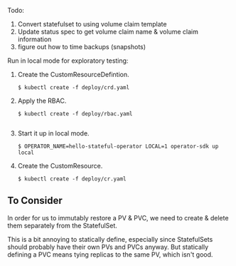 Todo:
1. Convert statefulset to using volume claim template
2. Update status spec to get volume claim name & volume claim information
3. figure out how to time backups (snapshots)

Run in local mode for exploratory testing:
1.  Create the CustomResourceDefintion.
    ```
    $ kubectl create -f deploy/crd.yaml
    ```
1.  Apply the RBAC.
    ```
    $ kubectl create -f deploy/rbac.yaml
    ```
    ```
1. Start it up in local mode.
    ```
    $ OPERATOR_NAME=hello-stateful-operator LOCAL=1 operator-sdk up local
    ```
1. Create the CustomResource.
    ```
    $ kubectl create -f deploy/cr.yaml
    ```

## To Consider
In order for us to immutably restore a PV & PVC, we need to create & delete them separately
from the StatefulSet.

This is a bit annoying to statically define, especially since StatefulSets should probably
have their own PVs and PVCs anyway. But statically defining a PVC means tying replicas to
the same PV, which isn't good.